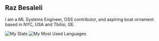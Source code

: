 ## Raz Besaleli

I am a ML Systems Engineer, OSS contributor, and aspiring boat ornament based in NYC, USA and Tbilisi, GE.

![My Stats](https://github-readme-stats.vercel.app/api?username=besaleli&theme=tokyonight&show_icons=true&count_private=true&rank_icon=github)
![My Most Used Languages](https://github-readme-stats.vercel.app/api/top-langs/?username=besaleli&layout=donut&theme=tokyonight&langscount=10)

